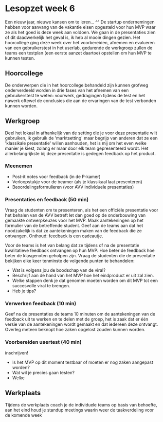 # Lesopzet week 6
Een nieuw jaar, nieuwe kansen om te leren... ^^
De startup ondernemingen hebben voor aanvang van de vakantie eisen opgesteld voor hun MVP waar ze als het goed is deze week aan voldoen. We gaan in de presentaties zien of dit daadwerkelijk het geval is, ik heb al mooie dingen gezien. Het hoorcollege ging deze week over het voorbereiden, afnemen en evalueren van een gebruikerstest in het userlab, gedurende de werkgroep zullen de teams een testplan (een eerste aanzet daartoe) opstellen om hun MVP te kunnen testen.

## Hoorcollege
De onderwerpen die in het hoorcollege behandeld zijn kunnen grofweg onderverdeeld worden in drie fases van het afnemen van een gebruikerstest te weten: voorwerk, gedragingen tijdens de test en het nawerk oftewel de conclusies die aan de ervaringen van de test verbonden kunnen worden.

## Werkgroep
Deel het lokaal in afhankelijk van de setting die je voor deze presentatie wilt gebruiken, ik gebruik de 'marktsetting' maar begrijp van anderen dat ze een 'klassikale presentatie' willen aanhouden, het is mij om het even welke manier je kiest, zolang er maar door elk team gepresenteerd wordt. Het allerbelangrijkste bij deze presentatie is gedegen feedback op het product.

### Meenemen
- Post-it notes voor feedback (in de P-kamer)
- Verloopstukje voor de beamer (als je klassikaal laat presenteren)
- Beoordelingsformulieren (voor AVV individuele presentaties)

### Presentaties en feedback (50 min)
Vraag de studenten om te presenteren, als het een officiële presentatie voor het behalen van de AVV betreft let dan goed op de onderbouwing van gemaakte ontwerpkeuzes voor het MVP. Maak aantekeningen op het formulier van de betreffende student. Geef aan de teams aan dat het noodzakelijk is dat ze aantekeningen maken van de feedback die ze ontvangen. Onthoud: feedback is een cadeautje.

Voor de teams is het van belang dat ze tijdens of na de presentatie kwalitatieve feedback ontvangen op hun MVP. Hoe beter de feedback hoe beter de klasgenoten geholpen zijn. Vraag de studenten die de presentatie bekijken elke keer tenminste de volgende punten te behandelen:
- Wat is volgens jou de boodschap van de viral?
- Beschrijf aan de hand van het MVP hoe het eindproduct er uit zal zien.
- Welke stappen denk je dat genomen moeten worden om dit MVP tot een succesvolle viral te brengen.
- Heb je tips?

### Verwerken feedback (10 min)
Geef na de presentaties de teams 10 minuten om de aantekeningen van de feedback uit te werken en te delen met de groep, het is zaak dat er één versie van de aantekeningen wordt gemaakt en dat iedereen deze ontvangt. Overleg meteen beknopt hoe zaken opgelost zouden kunnen worden.

### Voorbereiden usertest (40 min)

inschrijven!

- Is het MVP op dit moment testbaar of moeten er nog zaken aangepast worden?
- Wat wil je precies gaan testen?
- Welke

## Werkplaats
Tijdens de werkplaats coach je de individuele teams op basis van behoefte, aan het eind houd je standup meetings waarin weer de taakverdeling voor de komende week 